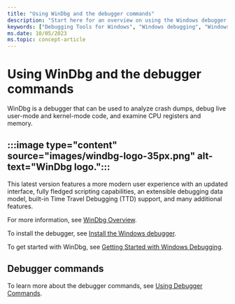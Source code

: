 ```yaml
---
title: "Using WinDbg and the debugger commands"
description: "Start here for an overview on using the Windows debugger and the debugger commands."
keywords: ["Debugging Tools for Windows", "Windows debugging", "Windows Debugger", "Kernel debugging", "Kernel debugger", "WinDbg"]
ms.date: 10/05/2023
ms.topic: concept-article
---
```


# Using WinDbg and the debugger commands

WinDbg is a debugger that can be used to analyze crash dumps, debug live user-mode and kernel-mode code, and examine CPU registers and memory.

## :::image type="content" source="images/windbg-logo-35px.png" alt-text="WinDbg logo.":::

This latest version features a more modern user experience with an updated interface, fully fledged scripting capabilities, an extensible debugging data model, built-in Time Travel Debugging (TTD) support, and many additional features.

For more information, see [WinDbg Overview](windbg-overview.md).

To install the debugger, see [Install the Windows debugger](/windows-hardware/drivers/debugger/).

To get started with WinDbg, see [Getting Started with Windows Debugging](../debugger/getting-started-with-windows-debugging.md).

## Debugger commands

To learn more about the debugger commands, see [Using Debugger Commands](using-debugger-extension-commands.md).

